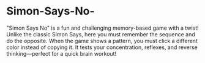 # Simon-Says-No-
"Simon Says No" is a fun and challenging memory-based game with a twist! Unlike the classic Simon Says, here you must remember the sequence and do the opposite. When the game shows a pattern, you must click a different color instead of copying it. It tests your concentration, reflexes, and reverse thinking—perfect for a quick brain workout!
